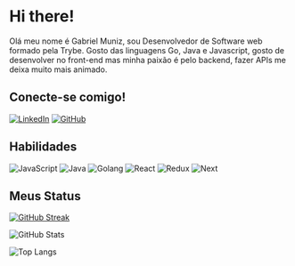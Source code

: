# Hi there!

Olá meu nome é Gabriel Muniz, sou Desenvolvedor de Software web formado pela Trybe. Gosto das linguagens Go, Java e Javascript, gosto de desenvolver no front-end mas minha paixão é pelo backend, fazer APIs me deixa muito mais animado. 

## Conecte-se comigo!
[![LinkedIn](https://img.shields.io/badge/LinkedIn-0077B5?style=for-the-badge&logo=linkedin&logoColor=white)](https://www.linkedin.com/in/gsmunizz/)
[![GitHub](https://img.shields.io/badge/GitHub-100000?style=for-the-badge&logo=github&logoColor=white)](https://github.com/gsmunizz)

## Habilidades
![JavaScript](https://img.shields.io/badge/JavaScript-F7DF1E?style=for-the-badge&logo=javascript&logoColor=black)
![Java](https://img.shields.io/badge/java-%23ED8B00.svg?style=for-the-badge&logo=openjdk&logoColor=white)
![Golang](https://img.shields.io/badge/Go-00ADD8?style=for-the-badge&logo=go&logoColor=white)
![React](https://img.shields.io/badge/React-20232A?style=for-the-badge&logo=react&logoColor=61DAFB)
![Redux](https://img.shields.io/badge/redux-%23593d88.svg?style=for-the-badge&logo=redux&logoColor=white)
![Next](https://img.shields.io/badge/Next-black?style=for-the-badge&logo=next.js&logoColor=white)

## Meus Status
[![GitHub Streak](https://streak-stats.demolab.com/?user=gsmunizz&theme=bear&background=000&border=30A3DC&dates=FFF)](https://git.io/streak-stats)

![GitHub Stats](https://github-readme-stats.vercel.app/api?username=gsmunizz&theme=transparent&bg_color=000&border_color=30A3DC&show_icons=true&icon_color=30A3DC&title_color=E94D5F&text_color=FFF)

![Top Langs](https://github-readme-stats-git-masterrstaa-rickstaa.vercel.app/api/top-langs/?username=gsmunizz&layout=compact&bg_color=000&border_color=30A3DC&title_color=E94D5F&text_color=FFF)
